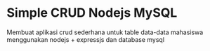 # Simple CRUD Nodejs MySQL
Membuat aplikasi crud sederhana untuk table data-data mahasiswa menggunakan nodejs + expressjs dan database mysql